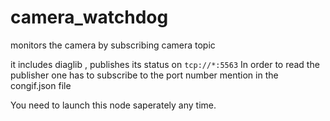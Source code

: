 # camera_watchdog
monitors the camera by subscribing camera topic

it includes diaglib , publishes its status on `tcp://*:5563`
In order to read the publisher one has to subscribe to the port number mention in the congif.json file

You need to launch this node saperately any time. 
